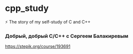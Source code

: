 # cpp_study
⚡ The story of my self-study of C and C++

### Добрый, добрый C/C++ с Сергеем Балакиревым

https://stepik.org/course/193691